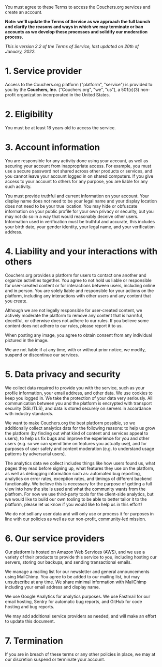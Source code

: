You must agree to these Terms to access the Couchers.org services and create an account.

**Note: we'll update the Terms of Service as we approach the full launch and clarify the reasons and ways in which we may terminate or ban accounts as we develop these processes and solidify our moderation process.**

*This is version 2.2 of the Terms of Service, last updated on 20th of January, 2022.*

# 1. Service provider

Access to the Couchers.org platform ("platform", "service") is provided to you by the **Couchers, Inc.** ("Couchers.org", "we", "us"), a 501(c)(3) non-profit organization incorporated in the United States.


# 2. Eligibility

You must be at least 18 years old to access the service.


# 3. Account information

You are responsible for any activity done using your account, as well as securing your account from inappropriate access. For example, you must use a secure password not shared across other products or services, and you cannot leave your account logged in on shared computers. If you give access to your account to others for any purpose, you are liable for any such activity.

You must provide truthful and current information on your account. Your display name does not need to be your legal name and your display location does not need to be your true location. You may hide or obfuscate information on your public profile for your own privacy or security, but you may not do so in a way that would reasonably deceive other users. Information used in verification must be truthful and accurate, this includes your birth date, your gender identity, your legal name, and your verification address.


# 4. Liability and your interactions with others

Couchers.org provides a platform for users to contact one another and organize activities together. You agree to not hold us liable or responsible for user-created content or for interactions between users, including online and in person. You are solely liable and responsible for your actions on the platform, including any interactions with other users and any content that you create.

Although we are not legally responsible for user-created content, we actively moderate the platform to remove any content that is harmful, deceitful, or otherwise does not adhere to our rules. If you believe some content does not adhere to our rules, please report it to us.

When posting any image, you agree to obtain consent from any individual pictured in the image.

We are not liable if at any time, with or without prior notice, we modify, suspend or discontinue our services.


# 5. Data privacy and security

We collect data required to provide you with the service, such as your profile information, your email address, and other data. We use cookies to keep you logged in. We take the protection of your data very seriously. All communication between you and the platform is encrypted with transport security (SSL/TLS), and data is stored securely on servers in accordance with industry standards.

We want to make Couchers.org the best platform possible, so we additionally collect analytics data for the following reasons: to help us grow the platform (by finding out what kind of content and services appeal to users), to help us fix bugs and improve the experience for you and other users (e.g. so we can spend time on features you actually use), and for purposes of user safety and content moderation (e.g. to understand usage patterns by adversarial users).

The analytics data we collect includes things like how users found us, what pages they read before signing up, what features they use on the platform, as well as debugging information such as: automated bug reporting, analytics on error rates, exception rates, and timings of different backend functionality. We believe this is necessary for the purpose of getting a full view into how the site is used and what the community wants from the platfrom. For now we use third-party tools for the client-side analytics, but we would like to build our own tooling to be able to better tailor it to the platform, please let us know if you would like to help us in this effort!

We do not sell any user data and will only use or process it for purposes in line with our policies as well as our non-profit, community-led mission.


# 6. Our service providers

Our platform is hosted on Amazon Web Services (AWS), and we use a variety of their products to provide this service to you, including hosting our servers, storing our backups, and sending transactional emails.

We manage a mailing list for our newsletter and general announcements using MailChimp. You agree to be added to our mailing list, but may unsubscribe at any time. We share minimal information with MailChimp including your email address and display name.

We use Google Analytics for analytics purposes. We use Fastmail for our email hosting, Sentry for automatic bug reports, and GitHub for code hosting and bug reports.

We may add additional service providers as needed, and will make an effort to update this document.

# 7. Termination

If you are in breach of these terms or any other policies in place, we may at our discretion suspend or terminate your account.
